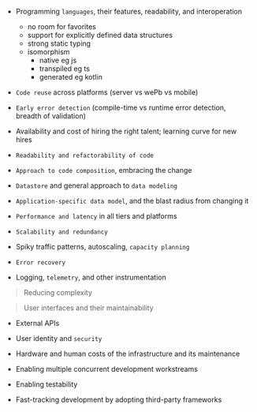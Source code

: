 - Programming `languages`, their features, readability, and interoperation
    - no room for favorites
    - support for explicitly defined data structures
    - strong static typing
    - isomorphism
        - native  eg js
        - transpiled  eg ts
        - generated eg kotlin
    
- `Code reuse` across platforms (server vs wePb vs mobile)

- `Early error detection` (compile-time vs runtime error detection, breadth of validation)

- Availability and cost of hiring the right talent; learning curve for new hires

- `Readability and refactorability of code`

- `Approach to code composition`, embracing the change

- `Datastore` and general approach to `data modeling`

- `Application-specific data model`, and the blast radius from changing it

- `Performance and latency` in all tiers and platforms

- `Scalability and redundancy`

- Spiky traffic patterns, autoscaling, `capacity planning`

- `Error recovery`

- Logging, `telemetry`, and other instrumentation

> Reducing complexity

> User interfaces and their maintainability

- External APIs

- User identity and `security`

- Hardware and human costs of the infrastructure and its maintenance

- Enabling multiple concurrent development workstreams

- Enabling testability

- Fast-tracking development by adopting third-party frameworks